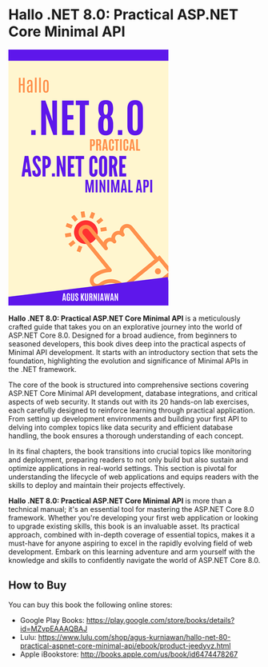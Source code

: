 # Hallo .NET 8.0: Practical ASP.NET Core Minimal API

<img src="images/thumbnail.png"  width="320">

**Hallo .NET 8.0: Practical ASP.NET Core Minimal API** is a meticulously crafted guide that takes you on an explorative journey into the world of ASP.NET Core 8.0. Designed for a broad audience, from beginners to seasoned developers, this book dives deep into the practical aspects of Minimal API development. It starts with an introductory section that sets the foundation, highlighting the evolution and significance of Minimal APIs in the .NET framework. 

The core of the book is structured into comprehensive sections covering ASP.NET Core Minimal API development, database integrations, and critical aspects of web security. It stands out with its 20 hands-on lab exercises, each carefully designed to reinforce learning through practical application. From setting up development environments and building your first API to delving into complex topics like data security and efficient database handling, the book ensures a thorough understanding of each concept. 

In its final chapters, the book transitions into crucial topics like monitoring and deployment, preparing readers to not only build but also sustain and optimize applications in real-world settings. This section is pivotal for understanding the lifecycle of web applications and equips readers with the skills to deploy and maintain their projects effectively.

**Hallo .NET 8.0: Practical ASP.NET Core Minimal API** is more than a technical manual; it's an essential tool for mastering the ASP.NET Core 8.0 framework. Whether you're developing your first web application or looking to upgrade existing skills, this book is an invaluable asset. Its practical approach, combined with in-depth coverage of essential topics, makes it a must-have for anyone aspiring to excel in the rapidly evolving field of web development. Embark on this learning adventure and arm yourself with the knowledge and skills to confidently navigate the world of ASP.NET Core 8.0.

## How to Buy

You can buy this book the following online stores:

* Google Play Books: https://play.google.com/store/books/details?id=MZvpEAAAQBAJ
* Lulu: https://www.lulu.com/shop/agus-kurniawan/hallo-net-80-practical-aspnet-core-minimal-api/ebook/product-jeedyvz.html
* Apple iBookstore: http://books.apple.com/us/book/id6474478267 
